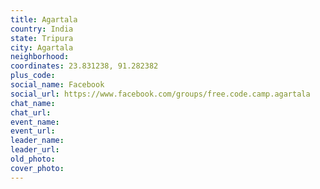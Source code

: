 ```yaml
---
title: Agartala
country: India
state: Tripura
city: Agartala
neighborhood: 
coordinates: 23.831238, 91.282382
plus_code:
social_name: Facebook
social_url: https://www.facebook.com/groups/free.code.camp.agartala
chat_name:
chat_url:
event_name:
event_url:
leader_name:
leader_url:
old_photo: 
cover_photo:
---
```

